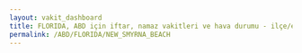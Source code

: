 ```yaml
---
layout: vakit_dashboard
title: FLORIDA, ABD için iftar, namaz vakitleri ve hava durumu - ilçe/eyalet seç
permalink: /ABD/FLORIDA/NEW_SMYRNA_BEACH
---
```


<script type="text/javascript">
  var GLOBAL_COUNTRY = 'ABD';
  var GLOBAL_CITY = 'FLORIDA';
  var GLOBAL_STATE = 'NEW_SMYRNA_BEACH';
  var lat = 72;
  var lon = 21;
</script>
